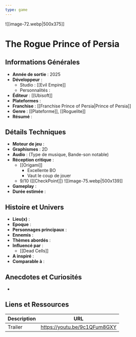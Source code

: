 ```yaml
---
type: game
---
```

![[image-72.webp|500x375]]
# The Rogue Prince of Persia

## Informations Générales

- **Année de sortie** : 2025
- **Développeur** : 
	- Studio : [[Evil Empire]]
	- Personnalités : 
- **Éditeur** : [[Ubisoft]]
- **Plateformes** : 
- **Franchise** : [[Franchise Prince of Persia|Prince of Persia]]
- **Genre** : [[Plateforme]], [[Roguelite]]
- **Résumé** : 

## Détails Techniques
- **Moteur de jeu** : 
- **Graphismes** : 2D
- **Audio** : (Type de musique, Bande-son notable)
- **Réception critique** : 
	- [[Origami]]
		- Excellente BO
		- Vaut le coup de jouer
	- 9/10 ([[CheckPoint]])
	  ![[image-75.webp|500x139]]
- **Gameplay** :
- **Durée estimée** : 

## Histoire et Univers
- **Lieu(x)** : 
- **Epoque** : 
- **Personnages principaux** : 
- **Ennemis** :
- **Thèmes abordés** : 
- **Influencé par** :
	- [[Dead Cells]]
- **A inspiré** : 
- **Comparable à** :
## Anecdotes et Curiosités
- 
## Liens et Ressources

| Description | URL                          |
| ----------- | ---------------------------- |
| Trailer     | https://youtu.be/9c1QFum8GXY |
